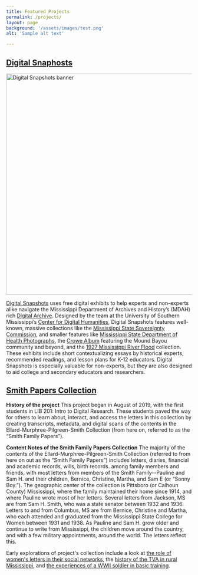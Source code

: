 ```yaml
---
title: Featured Projects
permalink: /projects/
layout: page
background: '/assets/images/test.png' 
alt: 'Sample alt text'

---
```

## <a href="http://dh-mdah.com/exhibits/">Digital Snaphosts</a>

<img src="http://dh-mdah.com/files/theme_uploads/b242e11cb8b8bdc6645610c7d5bd3454.png" alt="Digital Snapshots banner" width="600" height = "">

<a href="http://dh-mdah.com/exhibits/">Digital Snapshots</a> uses free digital exhibits to help experts and non-experts alike navigate the Mississippi Department of Archives and History’s (MDAH) rich <a href="https://da.mdah.ms.gov/">Digital Archive</a>. Designed by the team at the University of Southern Mississippi’s <a href="https://www.usm.edu/digital-humanities/index.php">Center for Digital Humanities</a>, Digital Snapshots features well-known, massive collections like the <a href="http://www.dh-mdah.com/mssc/">Mississippi State Sovereignty Commission</a>, and smaller features like <a href="http://dh-mdah.com/exhibits/show/msdh/msdh">Mississippi State Department of Health Photographs</a>, the <a href="https://dh-mdah.com/exhibits/show/crowe/explore-the-crowe-album">Crowe Album</a> featuring the Mound Bayou community and beyond, and the <a href="http://dh-mdah.com/exhibits/show/1927-mississippi-river-flood/ms_river_flood">1927 Mississippi River Flood</a> collection. These exhibits include short contextualizing essays by historical experts, recommended readings, and lesson plans for K-12 educators. Digital Snapshots is especially valuable for non-experts, but they are also designed to aid college and secondary educators and researchers.

## <a href="https://smithpapers.github.io/">Smith Papers Collection</a>

**History of the project**
This project began in August of 2019, with the first students in LIB 201: Intro to Digital Research. These students paved the way for others to learn about, interact, and access the letters in this collection by creating transcripts, metadata, and digital scans of the contents in the Ellard-Murphree-Pilgreen-Smith Collection (from here on, referred to as the “Smith Family Papers”).

**Content Notes of the Smith Family Papers Collection**
The majority of the contents of the Ellard-Murphree-Pilgreen-Smith Collection (referred to from here on out as the “Smith Family Papers”) includes letters, diaries, financial and academic records, wills, birth records.  among family members and friends, with most letters from members of the Smith Family--Pauline and Sam H. and their children, Bernice, Christine, Martha, and Sam E (or “Sonny Boy.”). The geographic center of the collection is Pittsboro (or Calhoun County) Mississippi, where the family maintained their home since 1914, and where Pauline wrote most of her letters. Several letters from Jackson, MS are from Sam H. Smith, who was a state senator between 1932 and 1936. Letters to and from Columbus, MS are from Bernice, Christine and Martha, who each attended and graduated from the Mississippi State College for Women between 1931 and 1938. As Pauline and Sam H. grow older and continue to write from Mississippi, the children move around the country, and with a few military appointments, around the world. The letters reflect this.

Early explorations of project's collection include a look at <a href="https://github.com/hillaryAHR/LIB-201/blob/main/LIB201-Fall2021-narrative.md#womens-lives">the role of women's letters in their social networks</a>, the <a href="https://github.com/hillaryAHR/LIB-201/blob/main/LIB201-Fall2021-narrative.md#electrifying-the-south">history of the TVA in rural Mississippi</a>, and <a href="https://github.com/hillaryAHR/LIB-201/blob/main/LIB201-Fall2021-narrative.md#world-war-ii">the experiences of a WWII soldier in basic training</a>.
